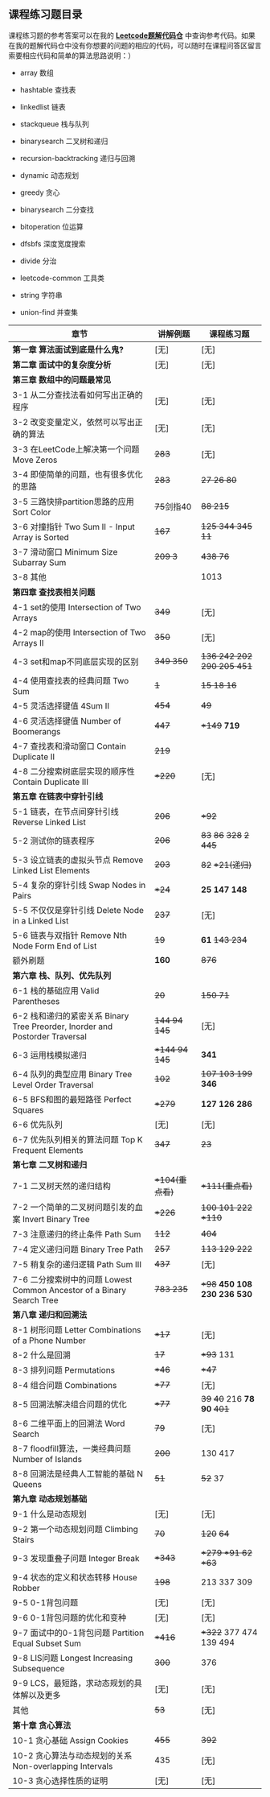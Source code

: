 ## 课程练习题目录

课程练习题的参考答案可以在我的 [**Leetcode题解代码仓**](https://github.com/liuyubobobo/Play-Leetcode) 中查询参考代码。如果在我的题解代码仓中没有你想要的问题的相应的代码，可以随时在课程问答区留言索要相应代码和简单的算法思路说明：）

- array 数组
- hashtable 查找表
- linkedlist 链表
- stackqueue 栈与队列
- binarysearch 二叉树和递归
- recursion-backtracking 递归与回溯
- dynamic 动态规划
- greedy 贪心

- binarysearch 二分查找
- bitoperation 位运算
- dfsbfs 深度宽度搜索
- divide 分治
- leetcode-common 工具类
- string 字符串
- union-find 并查集



| 章节                                                         | 讲解例题 | 课程练习题              |
| ------------------------------------------------------------ | ---------- | ----------------------- |
| **第一章 算法面试到底是什么鬼?**                             | [无]       | [无]                    |
| **第二章 面试中的复杂度分析**                                | [无]       | [无]                    |
| **第三章 数组中的问题最常见**                                |            |                         |
| 3-1 从二分查找法看如何写出正确的程序                        | [无]       | [无]                    |
| 3-2 改变变量定义，依然可以写出正确的算法                     | [无]       | [无]                    |
| 3-3 在LeetCode上解决第一个问题 Move Zeros                    | ~~283~~        | [无]                    |
| 3-4 即使简单的问题，也有很多优化的思路                       | ~~283~~        | ~~27 26 80~~                |
| 3-5 三路快排partition思路的应用 Sort Color                   | ~~75~~剑指40 | ~~88 215~~                  |
| 3-6 对撞指针 Two Sum II - Input Array is Sorted              | ~~167~~        | ~~125 344 345 11~~          |
| 3-7 滑动窗口 Minimum Size Subarray Sum                       | ~~209 3~~      | ~~438 76~~                  |
| 3-8 其他                       |      | 1013                  |
| **第四章 查找表相关问题**                                    |            |                         |
| 4-1 set的使用 Intersection of Two Arrays                     | ~~349~~        | [无]                    |
| 4-2 map的使用 Intersection of Two Arrays II                  | ~~350~~        | [无]                    |
| 4-3 set和map不同底层实现的区别                               | ~~349 350~~    | ~~136 242 202 290 205 451~~ |
| 4-4 使用查找表的经典问题 Two Sum                             | ~~1~~          | ~~15 18 16~~                |
| 4-5 灵活选择键值 4Sum II                                     | ~~454~~        | ~~49~~                      |
| 4-6 灵活选择键值 Number of Boomerangs                        | ~~447~~        | ~~*149~~ **719**             |
| 4-7 查找表和滑动窗口 Contain Duplicate II                    | ~~219~~       |                         |
| 4-8 二分搜索树底层实现的顺序性 Contain Duplicate III         | ~~*220~~        | [无]                    |
| **第五章 在链表中穿针引线**                                  |            |                         |
| 5-1 链表，在节点间穿针引线 Reverse Linked List               | ~~206~~      | ~~*92~~                      |
| 5-2 测试你的链表程序                                         | ~~206~~        | ~~83~~ ~~86~~ ~~328~~ ~~2 445~~ |
| 5-3 设立链表的虚拟头节点 Remove Linked List Elements         | ~~203~~    | ~~82~~ ~~*21(递归)~~     |
| 5-4 复杂的穿针引线 Swap Nodes in Pairs                       | ~~*24~~    | **25 147 148**          |
| 5-5 不仅仅是穿针引线 Delete Node in a Linked List            | ~~237~~  | [无]                    |
| 5-6 链表与双指针 Remove Nth Node Form End of List            | ~~19~~     | **61** ~~143 234~~    |
| 额外刷题            | **160** | ~~876~~ |
| **第六章 栈、队列、优先队列**                                |            |                         |
| 6-1 栈的基础应用 Valid Parentheses                           | ~~20~~     | ~~150 71~~              |
| 6-2 栈和递归的紧密关系 Binary Tree Preorder, Inorder and Postorder Traversal | ~~144 94 145~~ | [无]                    |
| 6-3 运用栈模拟递归                                           | ~~*144 94 145~~  | **341**                |
| 6-4 队列的典型应用 Binary Tree Level Order Traversal         | ~~102~~    | ~~107 103 199~~ **346** |
| 6-5 BFS和图的最短路径 Perfect Squares                        | ~~*279~~   | **127 126** **286**    |
| 6-6 优先队列                                                 | [无]       | [无]                    |
| 6-7 优先队列相关的算法问题 Top K Frequent Elements           | ~~347~~    | ~~23~~                  |
| **第七章 二叉树和递归**                                      |            |                         |
| 7-1 二叉树天然的递归结构                                     | ~~*104(重点看)~~ | ~~*111(重点看)~~      |
| 7-2 一个简单的二叉树问题引发的血案 Invert Binary Tree        | ~~*226~~   | ~~100 101 222 *110~~ |
| 7-3 注意递归的终止条件 Path Sum                              | ~~112~~    | ~~404~~             |
| 7-4 定义递归问题 Binary Tree Path                            | ~~257~~    | ~~113 129 222~~         |
| 7-5 稍复杂的递归逻辑 Path Sum III                            | ~~437~~    | [无]                    |
| 7-6 二分搜索树中的问题 Lowest Common Ancestor of a Binary Search Tree | ~~783 235~~ | ~~*98~~ **450 108 230 236 530** |
| **第八章 递归和回溯法**                                      |            |                         |
| 8-1 树形问题 Letter Combinations of a Phone Number           | ~~*17~~    | [无]                    |
| 8-2 什么是回溯                                               | ~~17~~    | ~~*93~~ 131             |
| 8-3 排列问题 Permutations                                    | ~~*46~~    | ~~*47~~                 |
| 8-4 组合问题 Combinations                                    | ~~*77~~    | [无]                    |
| 8-5 回溯法解决组合问题的优化                                 | ~~*77~~    | ~~39~~ ~~40~~ 216 **78 90** ~~401~~ |
| 8-6 二维平面上的回溯法 Word Search                           | ~~79~~     | [无]                    |
| 8-7 floodfill算法，一类经典问题 Number of Islands            | ~~200~~    | 130 417                 |
| 8-8 回溯法是经典人工智能的基础 N Queens                      | ~~51~~     | ~~52~~ 37               |
| **第九章 动态规划基础**                                      |            |                         |
| 9-1 什么是动态规划                                           | [无]       | [无]                    |
| 9-2 第一个动态规划问题 Climbing Stairs                       | ~~70~~     | ~~120~~ ~~64~~        |
| 9-3 发现重叠子问题 Integer Break                             | ~~*343~~   | ~~*279 *91 62 *63~~  |
| 9-4 状态的定义和状态转移 House Robber                        | ~~198~~   | 213 337 309             |
| 9-5 0-1背包问题                                              | [无]       | [无]                    |
| 9-6 0-1背包问题的优化和变种                                  | [无]       | [无]                    |
| 9-7 面试中的0-1背包问题 Partition Equal Subset Sum           | ~~*416~~   | ~~*322~~ 377 474 139 494 |
| 9-8 LIS问题 Longest Increasing Subsequence                   | ~~300~~   | 376                     |
| 9-9 LCS，最短路，求动态规划的具体解以及更多                  | [无]       | [无]                    |
| 其他                  | ~~53~~ | [无]                    |
| **第十章 贪心算法**                                          |            |                         |
| 10-1 贪心基础 Assign Cookies                                 | ~~455~~    | ~~392~~                 |
| 10-2 贪心算法与动态规划的关系 Non-overlapping Intervals      | 435        | [无]                    |
| 10-3 贪心选择性质的证明                                      | [无]       | [无]                    |

